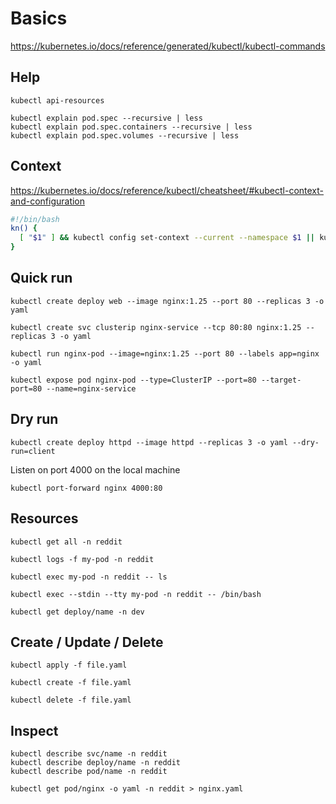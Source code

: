 # Basics

https://kubernetes.io/docs/reference/generated/kubectl/kubectl-commands

## Help

```shell
kubectl api-resources
```

```shell
kubectl explain pod.spec --recursive | less
kubectl explain pod.spec.containers --recursive | less
kubectl explain pod.spec.volumes --recursive | less
```

## Context

https://kubernetes.io/docs/reference/kubectl/cheatsheet/#kubectl-context-and-configuration

```bash
#!/bin/bash
kn() {
  [ "$1" ] && kubectl config set-context --current --namespace $1 || kubectl config view --minify | grep namespace
}
```

## Quick run

```shell
kubectl create deploy web --image nginx:1.25 --port 80 --replicas 3 -o yaml
```

```shell
kubectl create svc clusterip nginx-service --tcp 80:80 nginx:1.25 --replicas 3 -o yaml
```

```shell
kubectl run nginx-pod --image=nginx:1.25 --port 80 --labels app=nginx -o yaml
```

```shell
kubectl expose pod nginx-pod --type=ClusterIP --port=80 --target-port=80 --name=nginx-service
```

## Dry run

```shell
kubectl create deploy httpd --image httpd --replicas 3 -o yaml --dry-run=client
```

Listen on port 4000 on the local machine
```shell
kubectl port-forward nginx 4000:80
```

## Resources

```shell
kubectl get all -n reddit
```

```shell
kubectl logs -f my-pod -n reddit
```

```shell
kubectl exec my-pod -n reddit -- ls
```

```shell
kubectl exec --stdin --tty my-pod -n reddit -- /bin/bash
```

```shell
kubectl get deploy/name -n dev
```

## Create / Update / Delete

```shell
kubectl apply -f file.yaml
```

```shell
kubectl create -f file.yaml
```

```shell
kubectl delete -f file.yaml
```

## Inspect

```shell
kubectl describe svc/name -n reddit
kubectl describe deploy/name -n reddit
kubectl describe pod/name -n reddit
```

```shell
kubectl get pod/nginx -o yaml -n reddit > nginx.yaml
```
